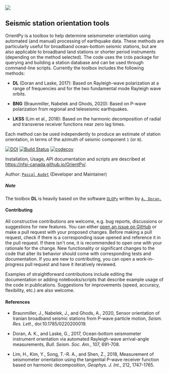 
![](./orientpy/examples/picture/OrientPy_logo.png)

## Seismic station orientation tools 

OrientPy is a toolbox to help determine seismometer orientation using automated (and manual) 
processing of earthquake data. These methods are particularly useful for broadband 
ocean-bottom seismic stations, but are also applicable to broadband land stations
or shorter period instruments (depending on the method selected). The code uses the 
``StDb`` package for querying and building a station database and can be used through 
command-line scripts. Currently the toolbox includes the following methods: 

- **DL** (Doran and Laske, 2017): Based on Rayleigh-wave polarization at a range of
  frequencies and for the two fundamental mode Rayleigh wave orbits. 

- **BNG** (Braunmiller, Nabelek and Ghods, 2020): Based on P-wave polarization from 
  regional and teleseismic earthquakes.  

- **LKSS** (Lim et al., 2018): Based on the harmonic decomposition of radial and 
  transverse receiver functions near zero lag times.

Each method can be used independently to produce an estimate of station orientation, in
terms of the azimuth of seismic component `1` (or `N`).

[![DOI](https://zenodo.org/badge/DOI/10.5281/zenodo.3905404.svg)](https://doi.org/10.5281/zenodo.3905404)
[![Build Status](https://travis-ci.com/nfsi-canada/OrientPy.svg?branch=master)](https://travis-ci.com/nfsi-canada/OrientPy)
[![codecov](https://codecov.io/gh/nfsi-canada/OrientPy/branch/master/graph/badge.svg)](https://codecov.io/gh/nfsi-canada/OrientPy)

Installation, Usage, API documentation and scripts are described at 
https://nfsi-canada.github.io/OrientPy/.

Author: [`Pascal Audet`](https://www.uogeophysics.com/authors/admin/) (Developer and Maintainer)

##### Note

The toolbox **DL** is heavily based on the software [`DLOPy`](https://igppweb.ucsd.edu/~adoran/DLOPy.html) written by [`A. Doran.`](https://igppweb.ucsd.edu/~adoran/)

#### Contributing

All constructive contributions are welcome, e.g. bug reports, discussions or suggestions for new features. You can either [open an issue on GitHub](https://github.com/nfsi-canada/OrientPy/issues) or make a pull request with your proposed changes. Before making a pull request, check if there is a corresponding issue opened and reference it in the pull request. If there isn't one, it is recommended to open one with your rationale for the change. New functionality or significant changes to the code that alter its behavior should come with corresponding tests and documentation. If you are new to contributing, you can open a work-in-progress pull request and have it iteratively reviewed.

Examples of straightforward contributions include editing the documentation or adding notebooks/scripts that describe example usage of the code in publications. Suggestions for improvements (speed, accuracy, flexibility, etc.) are also welcome.

#### References

- Braunmiller, J., Nabelek, J., and Ghods, A., 2020, Sensor orientation of Iranian broadband
  seismic stations from P-wave particle motion, *Seism. Res. Lett.*, doi:10.1785/0220200019.

- Doran, A. K., and Laske, G., 2017, Ocean-bottom seismometer instrument orientation 
  via automated Rayleigh-wave arrival-angle measurements, *Bull. Seism. Soc. Am.*,
  107, 691-708.

- Lim, H., Kim, Y., Song, T.-R. A., and Shen, Z., 2018, Measurement of 
  seismometer orientation using the tangential P-wave
  receiver function based on harmonic decomposition, *Geophys. J. Int.*, 212,
  1747-1765.


